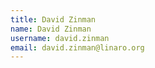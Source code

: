 ```yaml
---
title: David Zinman
name: David Zinman
username: david.zinman
email: david.zinman@linaro.org
---
```


